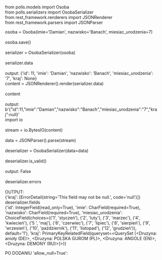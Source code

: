 from polls.models import Osoba <br />
from polls.serializers import OsobaSerializer <br />
from rest_framework.renderers import JSONRenderer <br />
from rest_framework.parsers import JSONParser <br />

osoba = Osoba(imie='Damian', nazwisko='Banach', miesiac_urodzenia=7) <br /> <br />
osoba.save() <br /><br />
serializer = OsobaSerializer(osoba) <br /><br />
serializer.data <br /><br />
output: {'id': 11, 'imie': 'Damian', 'nazwisko': 'Banach', 'miesiac_urodzenia': '7', 'kraj': None} <br />
content = JSONRenderer().render(serializer.data) <br /><br />
content <br /><br />
output: b'{"id":11,"imie":"Damian","nazwisko":"Banach","miesiac_urodzenia":"7","kraj":null}' <br />
import io <br /><br />
stream = io.BytesIO(content) <br /><br />
data = JSONParser().parse(stream) <br /><br />
deserializer = OsobaSerializer(data=data) <br /><br />
deserializer.is_valid() <br /><br />
output: False <br /><br />
deserializer.errors <br /><br />
OUTPUT: <br /> {'kraj': [ErrorDetail(string='This field may not be null.', code='null')]} <br />
deserializer.fields <br />
{'id': IntegerField(read_only=True), 'imie': CharField(required=True), 'nazwisko': CharField(required=True), 'miesiac_urodzenia': ChoiceField(choices=(('1', 'styczeń'), ('2', 'luty'), ('3', 'marzec'), ('4', 'kwiecień'), ('5
', 'maj'), ('6', 'czerwiec'), ('7', 'lipiec'), ('8', 'sierpień'), ('9', 'wrzesień'), ('10', 'październik'), ('11', 'listopad'), ('12', 'grudzień')), default='1'), 'kraj': PrimaryKeyRelatedField(queryset=<QuerySet [<Druzyna:
 anioły (DE)>, <Druzyna: POLSKA GUROM (PL)>, <Druzyna: ANGOLE (EN)>, <Druzyna: DEMONY (RU)>]>)} <br />

PO DODANIU 'allow_null=True':

